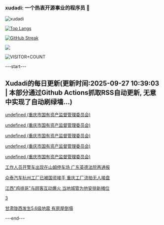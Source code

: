 ### xudadi: 一个热衷开源事业的程序员 👋

![xudadi](https://github-readme-stats-git-masterorgs-github-readme-stats-team.vercel.app/api?username=xudadi)

[![Top Langs](https://github-readme-stats.vercel.app/api/top-langs/?username=xudadi)](https://github.com/anuraghazra/github-readme-stats)

[![GitHub Streak](https://streak-stats.demolab.com?user=xudadi&locale=zh_Hans)](https://git.io/streak-stats)

![](https://raw.githubusercontent.com/xudadi/xudadi/main/assets/github-contribution-grid-snake.svg)

![VISITOR+COUNT](https://komarev.com/ghpvc/?username=xudadi&label=VISITOR+COUNT)


---start---

## Xudadi的每日更新(更新时间:2025-09-27 10:39:03 | 本部分通过Github Actions抓取RSS自动更新, 无意中实现了自动刷绿墙...)

[undefined (重庆市国有资产监督管理委员会)](https://dadilab.github.io/feeds/all.xml)

[undefined (重庆市国有资产监督管理委员会)](https://dadilab.github.io/feeds/all.xml)

[undefined (重庆市国有资产监督管理委员会)](https://dadilab.github.io/feeds/all.xml)

[undefined (重庆市国有资产监督管理委员会)](https://dadilab.github.io/feeds/all.xml)

[undefined (重庆市国有资产监督管理委员会)](https://dadilab.github.io/feeds/all.xml)

[工作人员开警车出现在山姆停车场 广东英德法院再通报](https://m.163.com/news/article/KADVK7TA0514R9OJ.html)

[众泰汽车杭州工厂已被国资接手 重庆工厂流拍无人接盘](https://m.163.com/news/article/KAD07JVS0512B07B.html)

[江西"鸡排哥"与顾客互动爆火 当地城管为他安排新摊位](https://m.163.com/news/article/KA8ATP820514TTN3.html)

[3](https://m.163.com/touch/news/sub/domestic)

[甘肃陇西发生5.6级地震 有房屋倒塌](https://m.163.com/news/article/KAEOM7UO000189PS.html)

---end---

